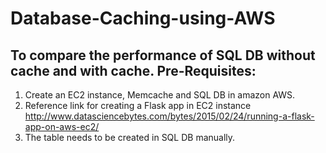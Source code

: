 # Database-Caching-using-AWS
To compare the performance of SQL DB without cache and with cache.
Pre-Requisites:
-------------------------
1) Create an EC2 instance, Memcache and SQL DB in amazon AWS.
2) Reference link for creating a Flask app in EC2 instance
http://www.datasciencebytes.com/bytes/2015/02/24/running-a-flask-app-on-aws-ec2/
3) The table needs to be created in SQL DB manually.



